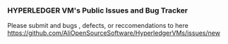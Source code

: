 ### HYPERLEDGER VM's Public Issues and Bug Tracker
Please submit and bugs , defects, or reccomendations to here
https://github.com/AliOpenSourceSoftware/HyperledgerVMs/issues/new
